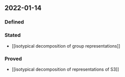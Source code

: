 ## 2022-01-14
### Defined
### Stated
- [[isotypical decomposition of group representations]]
### Proved
- [[isotypical decomposition of representations of S3]]